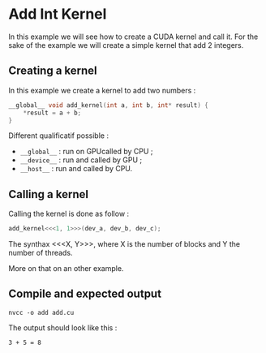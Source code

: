 # Add Int Kernel

In this example we will see how to create a CUDA kernel and call it.
For the sake of the example we will create a simple kernel that add 2 integers.

## Creating a kernel

In this example we create a kernel to add two numbers :

```c++
__global__ void add_kernel(int a, int b, int* result) {
    *result = a + b;
}
```

Different qualificatif possible :

- `__global__` : run on GPUcalled by CPU ;
- `__device__` : run and called by GPU ;
- `__host__` : run and called by CPU.

## Calling a kernel
Calling the kernel is done as follow : 

```cpp
add_kernel<<<1, 1>>>(dev_a, dev_b, dev_c);
```

The synthax <<<X, Y>>>, where X is the number of blocks and Y the number of threads.

More on that on an other example.

## Compile and expected output

```
nvcc -o add add.cu
```

The output should look like this : 

```
3 + 5 = 8
```
